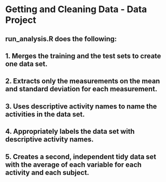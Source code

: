 # Getting and Cleaning Data - Data Project

## run_analysis.R does the following: 
## 1. Merges the training and the test sets to create one data set. 
## 2. Extracts only the measurements on the mean and standard deviation for each measurement. 
## 3. Uses descriptive activity names to name the activities in the data set.
## 4. Appropriately labels the data set with descriptive activity names. 
## 5. Creates a second, independent tidy data set with the average of each variable for each activity and each subject. 

